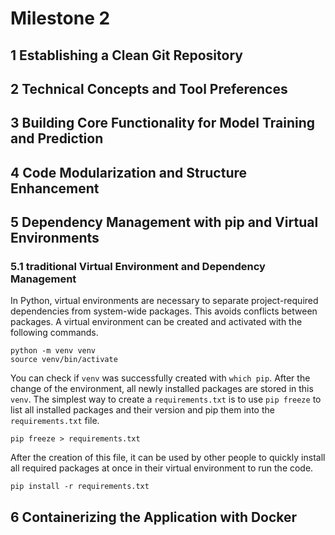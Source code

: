# Milestone 2

## 1 Establishing a Clean Git Repository



## 2 Technical Concepts and Tool Preferences



## 3 Building Core Functionality for Model Training and Prediction



## 4 Code Modularization and Structure Enhancement



## 5 Dependency Management with pip and Virtual Environments

### 5.1 traditional Virtual Environment and Dependency Management
In Python, virtual environments are necessary to separate project-required dependencies from system-wide packages. This avoids conflicts between packages. 
A virtual environment can be created and activated with the following commands.
```shell
python -m venv venv
source venv/bin/activate
```
You can check if `venv` was successfully created with `which pip`. 
After the change of the environment, all newly installed packages are stored in this `venv`. 
The simplest way to create a `requirements.txt` is to use `pip freeze` to list all installed packages and their version and pip them into the `requirements.txt` file.
```shell
pip freeze > requirements.txt
```
After the creation of this file, it can be used by other people to quickly install all required packages at once in their virtual environment to run the code.
```shell
pip install -r requirements.txt
```


## 6 Containerizing the Application with Docker
